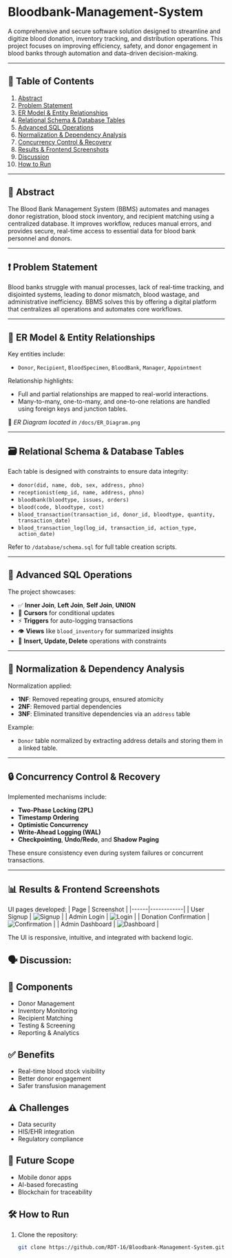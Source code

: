 # Bloodbank-Management-System

A comprehensive and secure software solution designed to streamline and digitize blood donation, inventory tracking, and distribution operations. This project focuses on improving efficiency, safety, and donor engagement in blood banks through automation and data-driven decision-making.

---

## 📌 Table of Contents
1. [Abstract](#-abstract)
2. [Problem Statement](#-problem-statement)
3. [ER Model & Entity Relationships](#-er-model--entity-relationships)
4. [Relational Schema & Database Tables](#-relational-schema--database-tables)
5. [Advanced SQL Operations](#-advanced-sql-operations)
6. [Normalization & Dependency Analysis](#-normalization--dependency-analysis)
7. [Concurrency Control & Recovery](#-concurrency-control--recovery)
8. [Results & Frontend Screenshots](#-results--frontend-screenshots)
9. [Discussion](#-discussion)
10. [How to Run](#-how-to-run)

---

## 🧾 Abstract

The Blood Bank Management System (BBMS) automates and manages donor registration, blood stock inventory, and recipient matching using a centralized database. It improves workflow, reduces manual errors, and provides secure, real-time access to essential data for blood bank personnel and donors.

---

## ❗ Problem Statement

Blood banks struggle with manual processes, lack of real-time tracking, and disjointed systems, leading to donor mismatch, blood wastage, and administrative inefficiency. BBMS solves this by offering a digital platform that centralizes all operations and automates core workflows.

---

## 🧩 ER Model & Entity Relationships

Key entities include:
- `Donor`, `Recipient`, `BloodSpecimen`, `BloodBank`, `Manager`, `Appointment`

Relationship highlights:
- Full and partial relationships are mapped to real-world interactions.
- Many-to-many, one-to-many, and one-to-one relations are handled using foreign keys and junction tables.

📸 *ER Diagram located in* `/docs/ER_Diagram.png`

---

## 🗃️ Relational Schema & Database Tables

Each table is designed with constraints to ensure data integrity:

- `donor(did, name, dob, sex, address, phno)`
- `receptionist(emp_id, name, address, phno)`
- `bloodbank(bloodtype, issues, orders)`
- `blood(code, bloodtype, cost)`
- `blood_transaction(transaction_id, donor_id, bloodtype, quantity, transaction_date)`
- `blood_transaction_log(log_id, transaction_id, action_type, action_date)`

Refer to `/database/schema.sql` for full table creation scripts.

---

## 🧠 Advanced SQL Operations

The project showcases:
- ✅ **Inner Join**, **Left Join**, **Self Join**, **UNION**
- 🔁 **Cursors** for conditional updates
- ⚡ **Triggers** for auto-logging transactions
- 👁️ **Views** like `blood_inventory` for summarized insights
- 🔄 **Insert, Update, Delete** operations with constraints

---

## 🧮 Normalization & Dependency Analysis

Normalization applied:
- **1NF**: Removed repeating groups, ensured atomicity
- **2NF**: Removed partial dependencies
- **3NF**: Eliminated transitive dependencies via an `address` table

Example:
- `Donor` table normalized by extracting address details and storing them in a linked table.

---

## 🔒 Concurrency Control & Recovery

Implemented mechanisms include:
- **Two-Phase Locking (2PL)**
- **Timestamp Ordering**
- **Optimistic Concurrency**
- **Write-Ahead Logging (WAL)**
- **Checkpointing**, **Undo/Redo**, and **Shadow Paging**

These ensure consistency even during system failures or concurrent transactions.

---

## 📊 Results & Frontend Screenshots

UI pages developed:
| Page | Screenshot |
|------|------------|
| User Signup | ![Signup](docs/screenshots/user_signup.png) |
| Admin Login | ![Login](docs/screenshots/admin_login.png) |
| Donation Confirmation | ![Confirmation](docs/screenshots/donation_confirm.png) |
| Admin Dashboard | ![Dashboard](docs/screenshots/admin_dashboard.png) |

The UI is responsive, intuitive, and integrated with backend logic.


## 🗣️ Discussion:
## 🔧 Components
- Donor Management
- Inventory Monitoring
- Recipient Matching
- Testing & Screening
- Reporting & Analytics

## ✅ Benefits
- Real-time blood stock visibility
- Better donor engagement
- Safer transfusion management

## ⚠️ Challenges
- Data security
- HIS/EHR integration
- Regulatory compliance

## 🚀 Future Scope
- Mobile donor apps
- AI-based forecasting
- Blockchain for traceability

## 🛠️ How to Run
1. Clone the repository:
   ```bash
   git clone https://github.com/RDT-16/Bloodbank-Management-System.git
